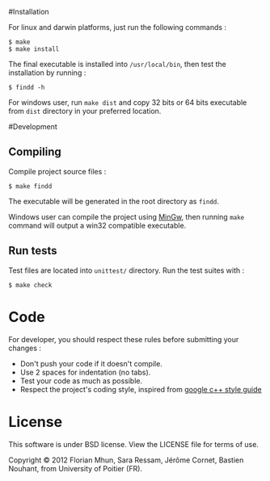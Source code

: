 #Installation

For linux and darwin platforms, just run the following commands :

	$ make
	$ make install

The final executable is installed into `/usr/local/bin`, then test the installation by running :

	$ findd -h

For windows user, run `make dist` and copy 32 bits or 64 bits executable from `dist` directory in your preferred location.

#Development

## Compiling

Compile project source files :

	$ make findd

The executable will be generated in the root directory as `findd`.

Windows user can compile the project using [MinGw](http://www.mingw.org/wiki/Getting_Started), then running `make` command will output a win32 compatible executable.

## Run tests

Test files are located into `unittest/` directory. Run the test suites with :

	$ make check

# Code

For developer, you should respect these rules before submitting your changes :

+ Don't push your code if it doesn't compile. 
+ Use 2 spaces for indentation (no tabs).
+ Test your code as much as possible.
+ Respect the project's coding style, inspired from [google c++ style guide](http://google-styleguide.googlecode.com/svn/trunk/cppguide.xml)

# License

This software is under BSD license. View the LICENSE file for terms of use.

Copyright © 2012 Florian Mhun, Sara Ressam, Jérôme Cornet, Bastien Nouhant, from University of Poitier (FR).
